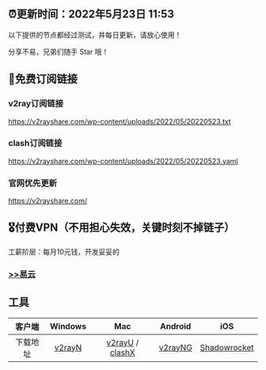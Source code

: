 ## ⏰更新时间：2022年5月23日 11:53

以下提供的节点都经过测试，并每日更新，请放心使用！

分享不易，兄弟们随手 Star 哦！

## 🚀免费订阅链接

### v2ray订阅链接

https://v2rayshare.com/wp-content/uploads/2022/05/20220523.txt

### clash订阅链接

https://v2rayshare.com/wp-content/uploads/2022/05/20220523.yaml

### 官网优先更新

https://v2rayshare.com/

## 🎖️付费VPN（不用担心失效，关键时刻不掉链子）

工薪阶层：每月10元钱，开发妥妥的

### [>>易云](https://yiyun.io/#/register?code=zW1ijHlm)


## 工具

 客户端 | Windows | Mac | Android | iOS 
 :-: | :-: | :-:| :-:| :-:
 下载地址 | [v2rayN](https://github.com/2dust/v2rayN/releases/download/3.27/v2rayN-Core.zip) | [v2rayU](https://github.com/yanue/V2rayU/releases/download/3.2.0/V2rayU.dmg) / [clashX](https://github.com/yichengchen/clashX/releases) | [v2rayNG](https://github.com/2dust/v2rayNG/releases/download/1.4.12/v2rayNG_1.4.12_arm64-v8a.apk) | [Shadowrocket](https://apps.apple.com/us/app/shadowrocket/id932747118) 
